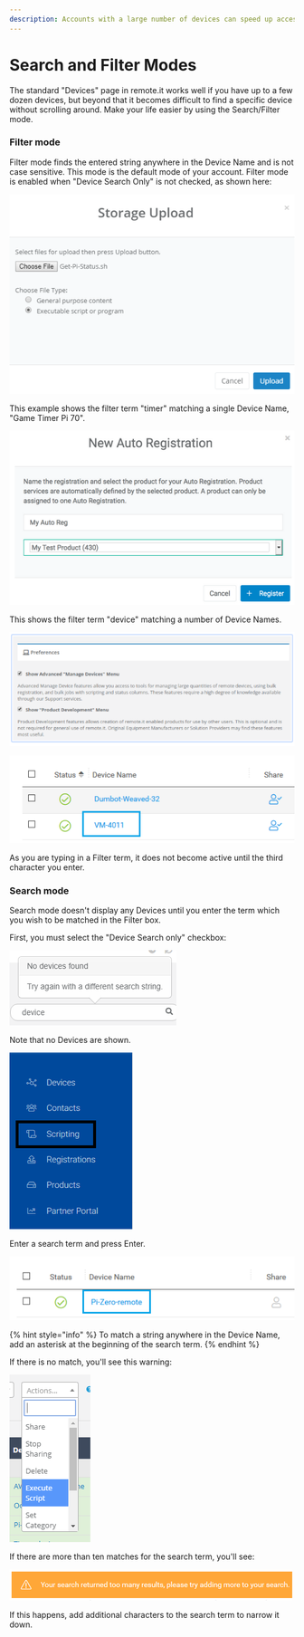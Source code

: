 ```yaml
---
description: Accounts with a large number of devices can speed up access using this mode
---
```


# Search and Filter Modes

The standard "Devices" page in remote.it works well if you have up to a few dozen devices, but beyond that it becomes difficult to find a specific device without scrolling around.  Make your life easier by using the Search/Filter mode.

### Filter mode

Filter mode finds the entered string anywhere in the Device Name and is not case sensitive.  This mode is the default mode of your account.   Filter mode is enabled when "Device Search Only" is not checked, as shown here:

![](../../../.gitbook/assets/image%20%28280%29.png)

This example shows the filter term "timer" matching a single Device Name, "Game Timer Pi 70".

![](../../../.gitbook/assets/image%20%28465%29.png)

This shows the filter term "device" matching a number of Device Names.

![](../../../.gitbook/assets/image%20%28335%29.png)

![](../../../.gitbook/assets/image%20%2864%29.png)

As you are typing in a Filter term, it does not become active until the third character you enter.

### Search mode

Search mode doesn't display any Devices until you enter the term which you wish to be matched in the Filter box.

First, you must select the "Device Search only" checkbox:

![](../../../.gitbook/assets/image%20%28400%29.png)

Note that no Devices are shown.

![](../../../.gitbook/assets/image%20%28170%29.png)

Enter a search term and press Enter.  

![](../../../.gitbook/assets/image%20%28393%29.png)

{% hint style="info" %}
To match a string anywhere in the Device Name, add an asterisk at the beginning of the search term.
{% endhint %}

If there is no match, you'll see this warning:

![](../../../.gitbook/assets/image%20%28184%29.png)

If there are more than ten matches for the search term, you'll see:

![](../../../.gitbook/assets/image%20%2849%29.png)

If this happens, add additional characters to the search term to narrow it down.

